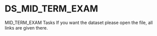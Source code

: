 # DS_MID_TERM_EXAM
MID_TERM_EXAM Tasks
If you want the dataset please open the file, all links are given there.
